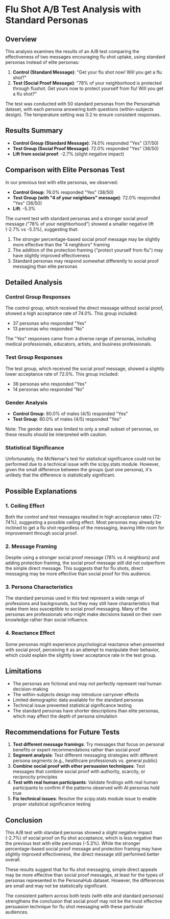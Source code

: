 # Flu Shot A/B Test Analysis with Standard Personas

## Overview
This analysis examines the results of an A/B test comparing the effectiveness of two messages encouraging flu shot uptake, using standard personas instead of elite personas:

1. **Control (Standard Message)**: "Get your flu shot now! Will you get a flu shot?"
2. **Test (Social Proof Message)**: "78% of your neighborhood is protected through flushot. Get yours now to protect yourself from flu! Will you get a flu shot?"

The test was conducted with 50 standard personas from the PersonaHub dataset, with each persona answering both questions (within-subjects design). The temperature setting was 0.2 to ensure consistent responses.

## Results Summary
- **Control Group (Standard Message)**: 74.0% responded "Yes" (37/50)
- **Test Group (Social Proof Message)**: 72.0% responded "Yes" (36/50)
- **Lift from social proof**: -2.7% (slight negative impact)

## Comparison with Elite Personas Test
In our previous test with elite personas, we observed:
- **Control Group**: 76.0% responded "Yes" (38/50)
- **Test Group (with "4 of your neighbors" message)**: 72.0% responded "Yes" (36/50)
- **Lift**: -5.3%

The current test with standard personas and a stronger social proof message ("78% of your neighborhood") showed a smaller negative lift (-2.7% vs -5.3%), suggesting that:
1. The stronger percentage-based social proof message may be slightly more effective than the "4 neighbors" framing
2. The addition of the protection framing ("protect yourself from flu") may have slightly improved effectiveness
3. Standard personas may respond somewhat differently to social proof messaging than elite personas

## Detailed Analysis

### Control Group Responses
The control group, which received the direct message without social proof, showed a high acceptance rate of 74.0%. This group included:
- 37 personas who responded "Yes"
- 13 personas who responded "No"

The "Yes" responses came from a diverse range of personas, including medical professionals, educators, artists, and business professionals.

### Test Group Responses
The test group, which received the social proof message, showed a slightly lower acceptance rate of 72.0%. This group included:
- 36 personas who responded "Yes"
- 14 personas who responded "No"

### Gender Analysis
- **Control Group**: 80.0% of males (4/5) responded "Yes"
- **Test Group**: 80.0% of males (4/5) responded "Yes"

Note: The gender data was limited to only a small subset of personas, so these results should be interpreted with caution.

### Statistical Significance
Unfortunately, the McNemar's test for statistical significance could not be performed due to a technical issue with the scipy.stats module. However, given the small difference between the groups (just one persona), it's unlikely that the difference is statistically significant.

## Possible Explanations

### 1. Ceiling Effect
Both the control and test messages resulted in high acceptance rates (72-74%), suggesting a possible ceiling effect. Most personas may already be inclined to get a flu shot regardless of the messaging, leaving little room for improvement through social proof.

### 2. Message Framing
Despite using a stronger social proof message (78% vs 4 neighbors) and adding protection framing, the social proof message still did not outperform the simple direct message. This suggests that for flu shots, direct messaging may be more effective than social proof for this audience.

### 3. Persona Characteristics
The standard personas used in this test represent a wide range of professions and backgrounds, but they may still have characteristics that make them less susceptible to social proof messaging. Many of the personas are professionals who might make decisions based on their own knowledge rather than social influence.

### 4. Reactance Effect
Some personas might experience psychological reactance when presented with social proof, perceiving it as an attempt to manipulate their behavior, which could explain the slightly lower acceptance rate in the test group.

## Limitations
- The personas are fictional and may not perfectly represent real human decision-making
- The within-subjects design may introduce carryover effects
- Limited demographic data available for the standard personas
- Technical issue prevented statistical significance testing
- The standard personas have shorter descriptions than elite personas, which may affect the depth of persona simulation

## Recommendations for Future Tests
1. **Test different message framings**: Try messages that focus on personal benefits or expert recommendations rather than social proof
2. **Segment analysis**: Test different messaging strategies with different persona segments (e.g., healthcare professionals vs. general public)
3. **Combine social proof with other persuasion techniques**: Test messages that combine social proof with authority, scarcity, or reciprocity principles
4. **Test with real human participants**: Validate findings with real human participants to confirm if the patterns observed with AI personas hold true
5. **Fix technical issues**: Resolve the scipy.stats module issue to enable proper statistical significance testing

## Conclusion
This A/B test with standard personas showed a slight negative impact (-2.7%) of social proof on flu shot acceptance, which is less negative than the previous test with elite personas (-5.3%). While the stronger percentage-based social proof message and protection framing may have slightly improved effectiveness, the direct message still performed better overall.

These results suggest that for flu shot messaging, simple direct appeals may be more effective than social proof messages, at least for the types of personas represented in the PersonaHub dataset. However, the differences are small and may not be statistically significant.

The consistent pattern across both tests (with elite and standard personas) strengthens the conclusion that social proof may not be the most effective persuasion technique for flu shot messaging with these particular audiences.
